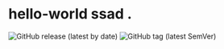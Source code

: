 # hello-world ssad . 
![GitHub release (latest by date)](https://img.shields.io/github/v/release/giripriya/hello-world)
![GitHub tag (latest SemVer)](https://img.shields.io/github/v/tag/giripriya/hello-world)
